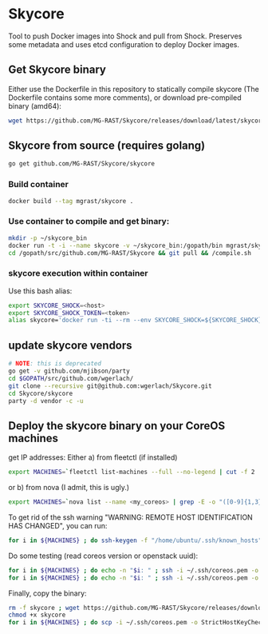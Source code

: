 # Skycore

Tool to push Docker images into Shock and pull from Shock. Preserves some metadata and uses etcd configuration to deploy Docker images.

## Get Skycore binary
Either use the Dockerfile in this repository to statically compile skycore (The Dockerfile contains some more comments), or download pre-compiled binary (amd64):

```bash
wget https://github.com/MG-RAST/Skycore/releases/download/latest/skycore
```
## Skycore from source (requires golang)
```bash
go get github.com/MG-RAST/Skycore/skycore
```

### Build container
```bash
docker build --tag mgrast/skycore .
```

### Use container to compile and get binary:
```bash
mkdir -p ~/skycore_bin
docker run -t -i --name skycore -v ~/skycore_bin:/gopath/bin mgrast/skycore bash
cd /gopath/src/github.com/MG-RAST/Skycore && git pull && /compile.sh
```

### skycore execution within container
Use this bash alias:
```bash
export SKYCORE_SHOCK=<host>
export SKYCORE_SHOCK_TOKEN=<token>
alias skycore='docker run -ti --rm --env SKYCORE_SHOCK=${SKYCORE_SHOCK} --env "SKYCORE_SHOCK_TOKEN=${SKYCORE_SHOCK_TOKEN}" -v /var/run/docker.sock:/var/run/docker.sock --name skycore mgrast/skycore skycore'
```

## update skycore vendors
```bash
# NOTE: this is deprecated
go get -v github.com/mjibson/party
cd $GOPATH/src/github.com/wgerlach/
git clone --recursive git@github.com:wgerlach/Skycore.git
cd Skycore/skycore
party -d vendor -c -u
```



## Deploy the skycore binary on your CoreOS machines

get IP addresses: Either a) from fleetctl (if installed)
```bash
export MACHINES=`fleetctl list-machines --full --no-legend | cut -f 2 | tr '\n' ' '` ; echo ${MACHINES}
```
or b) from nova (I admit, this is ugly.)
```bash
export MACHINES=`nova list --name <my_coreos> | grep -E -o "([0-9]{1,3}[\.]){3}[0-9]{1,3}" | tr '\n' ' '` ; echo ${MACHINES}
```
To get rid of the ssh warning "WARNING: REMOTE HOST IDENTIFICATION HAS CHANGED", you can run:
```bash
for i in ${MACHINES} ; do ssh-keygen -f "/home/ubuntu/.ssh/known_hosts" -R ${i} ; done
```

Do some testing (read coreos version or openstack uuid):
```bash
for i in ${MACHINES} ; do echo -n "$i: " ; ssh -i ~/.ssh/coreos.pem -o StrictHostKeyChecking=no core@${i} grep PRETTY /etc/os-release  ; done
for i in ${MACHINES} ; do echo -n "$i: " ; ssh -i ~/.ssh/coreos.pem -o StrictHostKeyChecking=no core@${i} curl -s http://169.254.169.254/openstack/2013-10-17/meta_data.json | json_xs | grep uuid  ; done
```

Finally, copy the binary:
```bash
rm -f skycore ; wget https://github.com/MG-RAST/Skycore/releases/download/latest/skycore
chmod +x skycore
for i in ${MACHINES} ; do scp -i ~/.ssh/coreos.pem -o StrictHostKeyChecking=no ./skycore core@${i}: ; done
```


